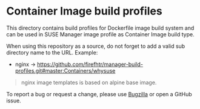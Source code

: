 # Container Image build profiles

This directory contains build profiles for Dockerfile image build system and can be used in SUSE Manager image profile as Container Image build type.

When using this repository as a source, do not forget to add a valid sub directory name to the URL. Example:

* nginx -> https://github.com/firefhtr/manager-build-profiles.git#master:Containers/whysuse

> nginx image templates is based on alpine base image.

To report a bug or request a change, please use [Bugzilla](https://bugzilla.suse.com) or open a GitHub issue.

